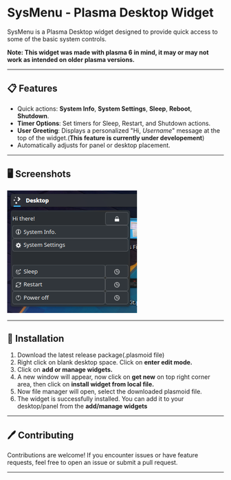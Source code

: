 # SysMenu - Plasma Desktop Widget

SysMenu is a Plasma Desktop widget designed to provide quick access to some of the basic system controls. 

**Note: This widget was made with plasma 6 in mind, it may or may not work as intended on older plasma versions.**

---

## 📋 Features

- Quick actions: **System Info**, **System Settings**, **Sleep**, **Reboot**, **Shutdown**.
- **Timer Options**: Set timers for Sleep, Restart, and Shutdown actions.
- **User Greeting**: Displays a personalized "Hi, *Username*" message at the top of the widget.(**This feature is currently under developement**)
-  Automatically adjusts for panel or desktop placement.


---

## 🖥️ Screenshots

![SysMenu](images/screenshot01.png)

---

## 🚀 Installation

1. Download the latest release package(.plasmoid file)
2. Right click on blank desktop space. Click on **enter edit mode.**
3. Click on **add or manage widgets.** 
4. A new window will appear, now click on **get new** on top right corner area, then click on **install widget from local file.**
5. Now file manager will open, select the downloaded plasmoid file.
6. The widget is successfully installed. You can add it to your desktop/panel from the **add/manage widgets**

---
 
## 🖊️ Contributing

Contributions are welcome! If you encounter issues or have feature requests, feel free to open an issue or submit a pull request.

---

